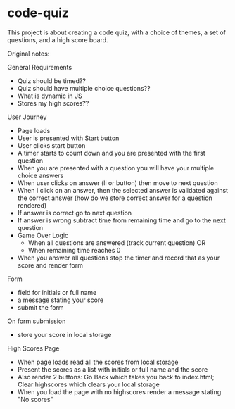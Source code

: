 # code-quiz

This project is about creating a code quiz, with a choice of themes, a set of questions, and a high score board.

Original notes:

General Requirements

- Quiz should be timed??
- Quiz should have multiple choice questions??
- What is dynamic in JS
- Stores my high scores??

User Journey

- Page loads
- User is presented with Start button
- User clicks start button
- A timer starts to count down and you are presented with the first question
- When you are presented with a question you will have your multiple choice answers
- When user clicks on answer (li or button) then move to next question
- When I click on an answer, then the selected answer is validated against the correct answer (how do we store correct answer for a question rendered)
- If answer is correct go to next question
- If answer is wrong subtract time from remaining time and go to the next question
- Game Over Logic
  - When all questions are answered (track current question)
    OR
  - When remaining time reaches 0
- When you answer all questions stop the timer and record that as your score and render form

Form

- field for initials or full name
- a message stating your score
- submit the form

On form submission

- store your score in local storage

High Scores Page

- When page loads read all the scores from local storage
- Present the scores as a list with initials or full name and the score
- Also render 2 buttons: Go Back which takes you back to index.html; Clear highscores which clears your local storage
- When you load the page with no highscores render a message stating "No scores"
